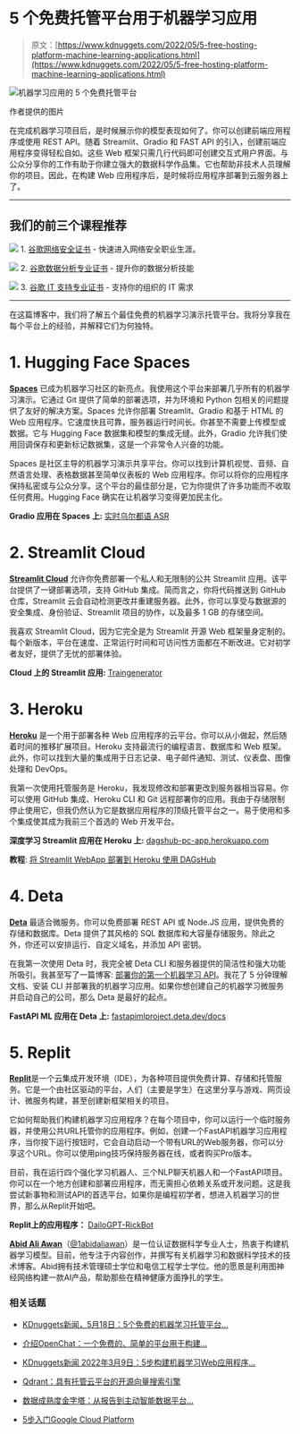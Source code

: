 # 5 个免费托管平台用于机器学习应用

> 原文：[https://www.kdnuggets.com/2022/05/5-free-hosting-platform-machine-learning-applications.html](https://www.kdnuggets.com/2022/05/5-free-hosting-platform-machine-learning-applications.html)

![机器学习应用的 5 个免费托管平台](../Images/b05dc386ab89a6eedf68d56e2d6ff902.png)

作者提供的图片

在完成机器学习项目后，是时候展示你的模型表现如何了。你可以创建前端应用程序或使用 REST API。随着 Streamlit、Gradio 和 FAST API 的引入，创建前端应用程序变得轻松自如。这些 Web 框架只需几行代码即可创建交互式用户界面。与公众分享你的工作有助于你建立强大的数据科学作品集。它也帮助非技术人员理解你的项目。因此，在构建 Web 应用程序后，是时候将应用程序部署到云服务器上了。

* * *

## 我们的前三个课程推荐

![](../Images/0244c01ba9267c002ef39d4907e0b8fb.png) 1\. [谷歌网络安全证书](https://www.kdnuggets.com/google-cybersecurity) - 快速进入网络安全职业生涯。

![](../Images/e225c49c3c91745821c8c0368bf04711.png) 2\. [谷歌数据分析专业证书](https://www.kdnuggets.com/google-data-analytics) - 提升你的数据分析技能

![](../Images/0244c01ba9267c002ef39d4907e0b8fb.png) 3\. [谷歌 IT 支持专业证书](https://www.kdnuggets.com/google-itsupport) - 支持你的组织的 IT 需求

* * *

在这篇博客中，我们将了解五个最佳免费的机器学习演示托管平台。我将分享我在每个平台上的经验，并解释它们为何独特。

# 1\. Hugging Face Spaces

[**Spaces**](https://huggingface.co/spaces) 已成为机器学习社区的新亮点。我使用这个平台来部署几乎所有的机器学习演示。它通过 Git 提供了简单的部署选项，并为环境和 Python 包相关的问题提供了友好的解决方案。Spaces 允许你部署 Streamlit、Gradio 和基于 HTML 的 Web 应用程序。它速度快且可靠，服务器运行时间长。你甚至不需要上传模型或数据。它与 Hugging Face 数据集和模型的集成无缝。此外，Gradio 允许我们使用回调保存和更新标记数据集，这是一个非常令人兴奋的功能。

Spaces 是社区主导的机器学习演示共享平台。你可以找到计算机视觉、音频、自然语言处理、表格数据甚至简单仪表板的 Web 应用程序。你可以将你的应用程序保持私密或与公众分享。这个平台的最佳部分是，它为你提供了许多功能而不收取任何费用。Hugging Face 确实在让机器学习变得更加民主化。

**Gradio 应用在 Spaces 上:** [实时乌尔都语 ASR](https://huggingface.co/spaces/kingabzpro/real-time-Urdu-ASR)

# 2\. Streamlit Cloud

[**Streamlit Cloud**](https://streamlit.io/cloud) 允许你免费部署一个私人和无限制的公共 Streamlit 应用。该平台提供了一键部署选项，支持 GitHub 集成。简而言之，你将代码推送到 GitHub 仓库，Streamlit 云会自动检测更改并重建服务器。此外，你可以享受与数据源的安全集成、身份验证、Streamlit 项目的协作，以及最多 1 GB 的存储空间。

我喜欢 Streamlit Cloud，因为它完全是为 Streamlit 开源 Web 框架量身定制的。每个新版本，平台在速度、正常运行时间和可访问性方面都在不断改进。它对初学者友好，提供了无忧的部署体验。

**Cloud 上的 Streamlit 应用:** [Traingenerator](https://traingenerator.jrieke.com/)

# 3\. Heroku

[**Heroku**](https://www.heroku.com/home) 是一个用于部署各种 Web 应用程序的云平台。你可以从小做起，然后随着时间的推移扩展项目。Heroku 支持最流行的编程语言、数据库和 Web 框架。此外，你可以找到大量的集成用于日志记录、电子邮件通知、测试、仪表盘、图像处理和 DevOps。

我第一次使用托管服务是 Heroku，我发现修改和部署更改到服务器相当容易。你可以使用 GitHub 集成、Heroku CLI 和 Git 远程部署你的应用。我由于存储限制停止使用它，但我仍然认为它是数据应用程序的顶级托管平台之一。易于使用和多个集成使其成为我前三个首选的 Web 开发平台。

**深度学习 Streamlit 应用在 Heroku 上:** [dagshub-pc-app.herokuapp.com](https://dagshub-pc-app.herokuapp.com/)

**教程**: [将 Streamlit WebApp 部署到 Heroku 使用 DAGsHub](/2022/02/deploying-streamlit-webapp-heroku-dagshub.html)

# 4\. Deta

[**Deta**](https://web.deta.sh/) 最适合微服务。你可以免费部署 REST API 或 Node.JS 应用，提供免费的存储和数据库。Deta 提供了其风格的 SQL 数据库和大容量存储服务。除此之外，你还可以安排运行、自定义域名，并添加 API 密钥。

在我第一次使用 Deta 时，我完全被 Deta CLI 和服务器提供的简洁性和强大功能所吸引。我甚至写了一篇博客: [部署你的第一个机器学习 API](/2021/10/deploying-first-machine-learning-api.html)。我花了 5 分钟理解文档、安装 CLI 并部署我的机器学习应用。如果你想创建自己的机器学习微服务并启动自己的公司，那么 Deta 是最好的起点。

**FastAPI ML 应用在 Deta 上:** [fastapimlproject.deta.dev/docs](https://fastapimlproject.deta.dev/docs)

# 5\. Replit

[**Replit**](https://replit.com/~)是一个云集成开发环境（IDE），为各种项目提供免费计算、存储和托管服务。它是一个由社区驱动的平台，人们（主要是学生）在这里分享与游戏、网页设计、微服务构建，甚至创建新框架相关的项目。

它如何帮助我们构建机器学习应用程序？在每个项目中，你可以运行一个临时服务器，并使用公共URL托管你的应用程序。例如，创建一个FastAPI机器学习应用程序，当你按下运行按钮时，它会自动启动一个带有URL的Web服务器，你可以分享这个URL。你可以使用ping技巧保持服务器在线，或者购买Pro版本。

目前，我在运行四个强化学习机器人、三个NLP聊天机器人和一个FastAPI项目。你可以在一个地方创建和部署应用程序，而无需担心依赖关系或开发问题。这是我尝试新事物和测试API的首选平台。如果你是编程初学者，想进入机器学习的世界，那么从Replit开始吧。

**Replit上的应用程序：** [DailoGPT-RickBot](https://replit.com/@kingabzpro/DailoGPT-RickBot#web_app.py)

**[Abid Ali Awan](https://www.polywork.com/kingabzpro)**（[@1abidaliawan](https://twitter.com/1abidaliawan)）是一位认证数据科学专业人士，热衷于构建机器学习模型。目前，他专注于内容创作，并撰写有关机器学习和数据科学技术的技术博客。Abid拥有技术管理硕士学位和电信工程学士学位。他的愿景是利用图神经网络构建一款AI产品，帮助那些在精神健康方面挣扎的学生。

### 相关话题

+   [KDnuggets新闻，5月18日：5个免费的机器学习托管平台…](https://www.kdnuggets.com/2022/n20.html)

+   [介绍OpenChat：一个免费的、简单的平台用于构建…](https://www.kdnuggets.com/2023/06/introducing-openchat-free-simple-platform-building-custom-chatbots-minutes.html)

+   [KDnuggets新闻 2022年3月9日：5步构建机器学习Web应用程序…](https://www.kdnuggets.com/2022/n10.html)

+   [Qdrant：具有托管云平台的开源向量搜索引擎](https://www.kdnuggets.com/2023/02/qdrant-open-source-vector-search-engine-managed-cloud-platform.html)

+   [数据成熟度金字塔：从报告到主动智能数据平台…](https://www.kdnuggets.com/the-data-maturity-pyramid-from-reporting-to-a-proactive-intelligent-data-platform)

+   [5步入门Google Cloud Platform](https://www.kdnuggets.com/5-steps-google-cloud-platform)
